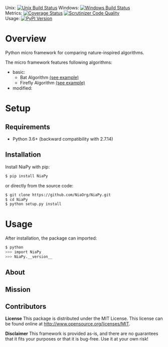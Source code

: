 Unix: [![Unix Build Status](https://img.shields.io/travis/NiaOrg/NiaPy/master.svg)](https://travis-ci.org/NiaOrg/NiaPy) Windows: [![Windows Build Status](https://img.shields.io/appveyor/ci/NiaOrg/NiaPy/master.svg)](https://ci.appveyor.com/project/NiaOrg/NiaPy)<br>Metrics: [![Coverage Status](https://img.shields.io/coveralls/NiaOrg/NiaPy/master.svg)](https://coveralls.io/r/NiaOrg/NiaPy) [![Scrutinizer Code Quality](https://img.shields.io/scrutinizer/g/NiaOrg/NiaPy.svg)](https://scrutinizer-ci.com/g/NiaOrg/NiaPy/?branch=master)<br>Usage: [![PyPI Version](https://img.shields.io/pypi/v/NiaPy.svg)](https://pypi.python.org/pypi/NiaPy)

# Overview

Python micro framework for comparing nature-inspired algorithms.

The micro framework features following algorithms:

- basic:
  - Bat Algorithm [(see example)](examples/run_ba.py)
  - Firefly Algorithm [(see example)](examples/run_fa.py)
- modified:

# Setup

## Requirements

* Python 3.6+ (backward compatibility with 2.7.14)

## Installation

Install NiaPy with pip:

```sh
$ pip install NiaPy
```

or directly from the source code:

```sh
$ git clone https://github.com/NiaOrg/NiaPy.git
$ cd NiaPy
$ python setup.py install
```

# Usage

After installation, the package can imported:

```sh
$ python
>>> import NiaPy
>>> NiaPy.__version__
```

## About 

## Mission

## Contributors

**License**
This package is distributed under the MIT License. This license can be found online at http://www.opensource.org/licenses/MIT.

**Disclaimer**
This framework is provided as-is, and there are no guarantees that it fits your purposes or that it is bug-free. Use it at your own risk!
